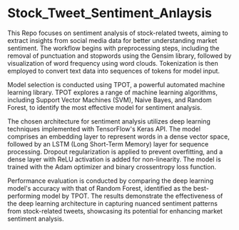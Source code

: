 # Stock_Tweet_Sentiment_Anlaysis

This Repo focuses on sentiment analysis of stock-related tweets, aiming to extract insights from social media data for better understanding market sentiment. The workflow begins with preprocessing steps, including the removal of punctuation and stopwords using the Gensim library, followed by visualization of word frequency using word clouds. Tokenization is then employed to convert text data into sequences of tokens for model input.

Model selection is conducted using TPOT, a powerful automated machine learning library. TPOT explores a range of machine learning algorithms, including Support Vector Machines (SVM), Naive Bayes, and Random Forest, to identify the most effective model for sentiment analysis.

The chosen architecture for sentiment analysis utilizes deep learning techniques implemented with TensorFlow's Keras API. The model comprises an embedding layer to represent words in a dense vector space, followed by an LSTM (Long Short-Term Memory) layer for sequence processing. Dropout regularization is applied to prevent overfitting, and a dense layer with ReLU activation is added for non-linearity. The model is trained with the Adam optimizer and binary crossentropy loss function.

Performance evaluation is conducted by comparing the deep learning model's accuracy with that of Random Forest, identified as the best-performing model by TPOT. The results demonstrate the effectiveness of the deep learning architecture in capturing nuanced sentiment patterns from stock-related tweets, showcasing its potential for enhancing market sentiment analysis.
